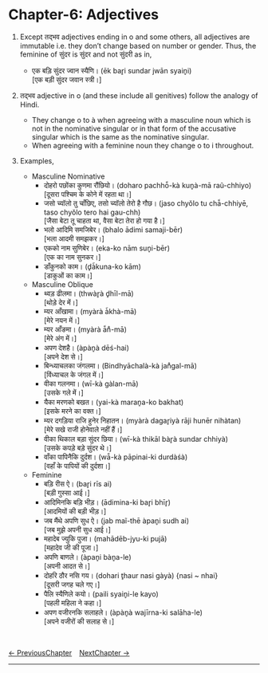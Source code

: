 # Chapter-6: Adjectives

1. Except तद्भव adjectives ending in o and some others, all adjectives are immutable i.e. they don’t change based on number or gender. Thus, the feminine of सुंदर is सुंदर and not सुंदरी as in,
   - एक बड़ि सुंदर ज्वान स्यैणि। (ēk bar̥i sundar jwān syain̥i)<br>
   [एक बड़ी सुंदर जवान स्त्री।]

2. तद्भव adjective in o (and these include all genitives) follow the analogy of Hindi. 
   - They change o to à when agreeing with a masculine noun which is not in the nominative singular or in that form of the accusative singular which is the same as the nominative singular.
   - When agreeing with a feminine noun they change o to i throughout.

3. Examples,
   - Masculine Nominative
     - दोहरो पछोंका कुणमा रौंछियो। (doharo pachhō̃-kà kun̥à-mā raũ-chhiyo)<br>
     [दूसरा पश्चिम के कोने में रहता था।]
     - जसो च्यॉलो तु चाँछिए, तसो च्यॉलो तेरो है गौछ। (jaso chyŏlo tu chā̃-chhiyē, taso chyŏlo tero hai gau-chh)<br>
     [जैसा बेटा तू चाहता था, वैसा बेटा तेरा हो गया है।]
     - भलो आदिमि समजिबेर। (bhalo ādimi samaji-bēr)<br>
     [भला आदमी समझकर।]
     - एकको नाम सुणिबेर। (eka-ko nām sun̥i-bēr)<br>
     [एक का नाम सुनकर।]
     - डाँकुनको काम। (d̥à̃kuna-ko kām)<br>
     [डाकुओं का काम।]<br>
   - Masculine Oblique
     - थ्वड़ ढीलमा। (thwàr̥à d̥hīl-mā)<br>
     [थोड़े देर में।]
     - म्यर आँखामा। (myàrà à̃khà-mā)<br>
     [मेरे नयन में।]
     - म्यर आँङमा। (myàrà ā̃n̊-mā)<br>
     [मेरे अंग में।]
     - अपण देशहै। (àpàn̥à dēś-hai)<br>
     [अपने देश से।]
     - बिन्ध्याचलका जंगलमा। (Bindhyāchalà-kà jan̊gal-mā)<br>
     [विंध्याचल के जंगल में।]
     - वीका गलनमा। (wī-kà gàlan-mā)<br>
     [उसके गले में।]
     - यैका मरणको बखत। (yai-kà maran̥a-ko bakhat)<br>
     [इसके मरने का वक्त।]
     - म्यर दगड़िया राजि हुनेर निहातन। (myàrà dagar̥iyà rāji hunēr nihàtan)<br>
     [मेरे सखे राजी होनेवाले नहीं हैं।]
     - वीका थिकाल बड़ा सुंदर छिया। (wī-kà thikāl bàr̥à sundar chhiyà)<br>
     [उसके कपड़े बड़े सुंदर थे।]
     - वाँका पापिनैकि दुर्दश। (wā̃-kà pāpinai-ki durdàśà)<br>
     [वहाँ के पापियों की दुर्दशा।]<br>
   - Feminine
     - बड़ि रीस ऐ। (bar̥i rīs ai)<br>
     [बड़ी गुस्सा आई।]
     - आदिमिनकि बड़ि भीड़। (ādimina-ki bar̥i bhīr̥)<br>
     [आदमियों की बड़ी भीड़।]
     - जब मैंथे अपणि सुध ऐ। (jab maĩ-thē àpan̥i sudh ai)<br>
     [जब मुझे अपनी सुध आई।]
     - महादेब ज्युकि पुजा। (mahādēb-jyu-ki pujā)<br>
     [महादेव जी की पूजा।]
     - अपणि बाणले। (àpan̥i bàn̥a-le)<br>
     [अपनी आदत से।]
     - दोहरि ठौर नसि गय। (dohari t̥haur nasi gàyà) {nasi ~ nhai}<br>
     [दूसरी जगह चले गए।]
     - पैलि स्यैणिले कयो। (paili syain̥i-le kayo)<br>
     [पहली महिला ने कहा।]
     - अपण वजीरनकि सलाहले। (àpàn̥à wajīrna-ki salāha-le)<br>
     [अपने वजीरों की सलाह से।]

<br>

[<- PreviousChapter](/major/5_Cases.md) &ensp; [NextChapter ->](https://pages.github.com/)

---